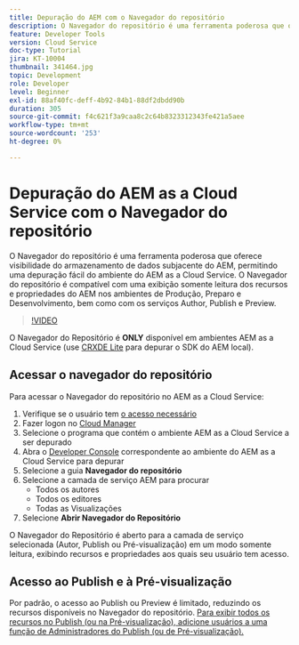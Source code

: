 ```yaml
---
title: Depuração do AEM com o Navegador do repositório
description: O Navegador do repositório é uma ferramenta poderosa que oferece visibilidade do armazenamento de dados subjacente do AEM, permitindo uma depuração fácil do ambiente do AEM as a Cloud Service.
feature: Developer Tools
version: Cloud Service
doc-type: Tutorial
jira: KT-10004
thumbnail: 341464.jpg
topic: Development
role: Developer
level: Beginner
exl-id: 88af40fc-deff-4b92-84b1-88df2dbdd90b
duration: 305
source-git-commit: f4c621f3a9caa8c2c64b8323312343fe421a5aee
workflow-type: tm+mt
source-wordcount: '253'
ht-degree: 0%

---
```


# Depuração do AEM as a Cloud Service com o Navegador do repositório

O Navegador do repositório é uma ferramenta poderosa que oferece visibilidade do armazenamento de dados subjacente do AEM, permitindo uma depuração fácil do ambiente do AEM as a Cloud Service. O Navegador do repositório é compatível com uma exibição somente leitura dos recursos e propriedades do AEM nos ambientes de Produção, Preparo e Desenvolvimento, bem como com os serviços Author, Publish e Preview.

>[!VIDEO](https://video.tv.adobe.com/v/341464?quality=12&learn=on)

O Navegador do Repositório é __ONLY__ disponível em ambientes AEM as a Cloud Service (use [CRXDE Lite](../aem-sdk-local-quickstart/other-tools.md#crxde-lite) para depurar o SDK do AEM local).

## Acessar o navegador do repositório

Para acessar o Navegador do repositório no AEM as a Cloud Service:

1. Verifique se o usuário tem [o acesso necessário](https://experienceleague.adobe.com/docs/experience-manager-cloud-service/content/implementing/developer-tools/repository-browser.html#access-prerequisites)
1. Fazer logon no [Cloud Manager](https://my.cloudmanager.adobe.com)
1. Selecione o programa que contém o ambiente AEM as a Cloud Service a ser depurado
1. Abra o [Developer Console](./developer-console.md) correspondente ao ambiente do AEM as a Cloud Service para depurar
1. Selecione a guia __Navegador do repositório__
1. Selecione a camada de serviço AEM para procurar
   + Todos os autores
   + Todos os editores
   + Todas as Visualizações
1. Selecione __Abrir Navegador do Repositório__

O Navegador do Repositório é aberto para a camada de serviço selecionada (Autor, Publish ou Pré-visualização) em um modo somente leitura, exibindo recursos e propriedades aos quais seu usuário tem acesso.

## Acesso ao Publish e à Pré-visualização

Por padrão, o acesso ao Publish ou Preview é limitado, reduzindo os recursos disponíveis no Navegador do repositório. [Para exibir todos os recursos no Publish (ou na Pré-visualização), adicione usuários a uma função de Administradores do Publish (ou de Pré-visualização).](https://experienceleague.adobe.com/docs/experience-manager-cloud-service/content/implementing/developer-tools/repository-browser.html#navigate-the-hierarchy)
